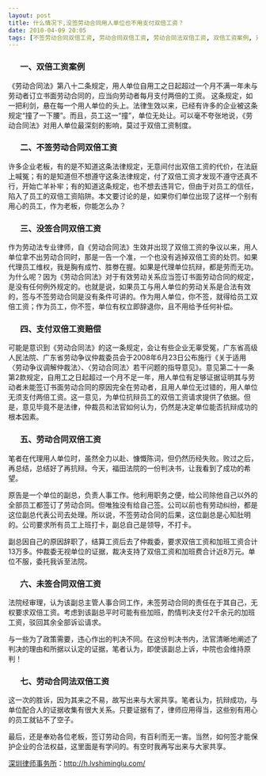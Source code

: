 ```yaml
---
layout: post
title: 什么情况下,没签劳动合同用人单位也不用支付双倍工资？
date: 2010-04-09 20:05
tags: [不签劳动合同双倍工资, 劳动合同双倍工资, 劳动合同法双倍工资, 双倍工资案例, 双倍工资赔偿, 工资, 支付双倍工资, 未签合同双倍工资, 深圳劳动法律师网]
---
```

<ol>
<h3>一、双倍工资案例</h3>
</ol>
《劳动合同法》第八十二条规定，用人单位自用工之日起超过一个月不满一年未与劳动者订立书面劳动合同的，应当向劳动者每月支付两倍的工资。 这条规定，如一把利剑，悬在每一个用人单位的头上。法律生效以来，已经有许多的企业被这条规定“撞了一下腰”。而且，员工这一“撞”，单位无处让。可以毫不夸张地说，《劳动合同法》对用人单位最深刻的影响，莫过于双倍工资制度。
<ol>
<h3>二、不签劳动合同双倍工资</h3>
</ol>
许多企业老板，有的是不知道这条法律规定，无意间付出双倍工资的代价，在法庭上喊冤；有的是知道但不想遵守这条法律规定，付了双倍工资才发现不遵守还真不行，开始亡羊补牢；有的知道这条规定，也不想去违背它，但由于对员工的信任，陷入了员工的双倍工资陷阱。本文要讨论的是，如果你们单位出现了这样一个别有用心的员工，作为老板，你能怎么办？
<ol>
<h3>三、没签合同双倍工资</h3>
</ol>
作为劳动法专业律师，自《劳动合同法》生效并出现了双倍工资的争议以来，用人单位拿不出劳动合同时，那是一告一个准，一个也没有逃掉双倍工资的处罚。如果代理员工维权，我是胸有成竹、胜劵在握。如果是代理单位抗辩，都是劳而无功。
为什么呢？因为《劳动合同法》对于有效劳动关系应当签订书面劳动合同的规定，是没有任何例外规定的。也就是说，如果员工与用人单位的劳动关系是合法有效的，签与不签劳动合同是没有条件可讲的。作为用人单位，你不签，就得给员工双倍工资；作为员工，你不签，单位有权立即辞退你，且不用给予任何补偿。
<ol>
<h3>四、支付双倍工资赔偿</h3>
</ol>
可能是意识到《劳动合同法》的这一条规定，会让有些企业无辜受冤，广东省高级人民法院、广东省劳动争议仲裁委员会于2008年6月23日公布施行《关于适用〈劳动争议调解仲裁法〉、〈劳动合同法〉若干问题的指导意见》。意见第二十一条第2款规定，自用工之日起超过一个月不足一年，用人单位有足够证据证明其与劳动者未能签订书面劳动合同的原因完全在劳动者，且用人单位无过错的，用人单位无须支付两倍工资。这一意见，为单位抗辩员工的双倍工资请求提供了依据。但是，意见毕竟不是法律，仲裁员和法官如何认为，仍然是决定单位能否抗辩成功的根本因素。
<ol>
<h3>五、劳动合同双倍工资</h3>
</ol>
笔者在代理用人单位时，虽然全力以赴、慷慨陈词，但仍然历经失败。败过之后，再总结，总结好了再抗辩。今天，福田法院的一份判决书，让我看到了成功的希望。

原告是一个单位的副总，负责人事工作。他利用职务之便，给公司除他自己以外的全部员工都签订了劳动合同。但唯独没有给自己签。公司以前也有劳动纠纷，都是这位副总代表公司去处理。所以说，不签劳动合同的后果，这位副总是心知肚明的。公司要求所有员工上班打卡，副总自己是领导，不打卡。

副总因自己的原因辞职了，结算工资后去了仲裁委，要求双倍工资和加班工资合计13万多。仲裁委无视单位的证据，裁决支持了双倍工资和加班费合计近8万元。单位不服，委托我诉至法院。
<ol>
<h3>六、未签合同双倍工资</h3>
</ol>
法院经审理，认为该副总主管人事合同工作，未签劳动合同的责任在于其自己，无权要求双倍工资。考虑到该副总平时可能有些加班，酌情判决支付2千余元的加班工资，驳回其余全部诉讼请求。

与一些为了政策需要，违心作出的判决不同。在这份判决书内，法官清晰地阐述了判决的理由和所据以认定的证据，笔者认为，即使该副总上诉，中院也会维持原判！
<ol>
<h3>七、劳动合同法双倍工资</h3>
</ol>
这一次的胜诉，因为其来之不易，故写出来与大家共享。笔者认为，抗辩成功，与单位配合人的证据收集有很大关系。只要证据有了，律师应用得当，这些别有用心的员工就钻不了空子。

最后，还是奉劝各位老板，签订劳动合同，有百利而无一害。当然，如何签才能保护企业的合法权益，这里面是有学问的。有空时我再写出来与大家共享。

<a href="http://h.lvshiminglu.com/">深圳律师事务所</a>：<a href="http://h.lvshiminglu.com/">http://h.lvshiminglu.com/</a>

